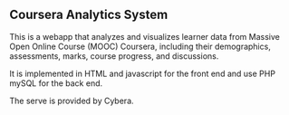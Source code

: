 ## Coursera Analytics System

This is a webapp that analyzes and visualizes learner data from Massive Open Online Course (MOOC) Coursera, including their demographics, assessments, marks, course progress, and discussions.

It is implemented in HTML and javascript for the front end and use PHP mySQL for the back end.

The serve is provided by Cybera.
